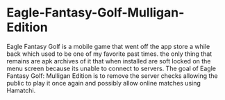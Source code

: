 # Eagle-Fantasy-Golf-Mulligan-Edition
Eagle Fantasy Golf is a mobile game that went off the app store a while back which used to be one of my favorite past times. the only thing that remains are apk archives of it that when installed are soft locked on the menu screen because its unable to connect to servers. The goal of Eagle Fantasy Golf: Mulligan Edition is to remove the server checks allowing the public to play it once again and possibly allow online matches using Hamatchi.
